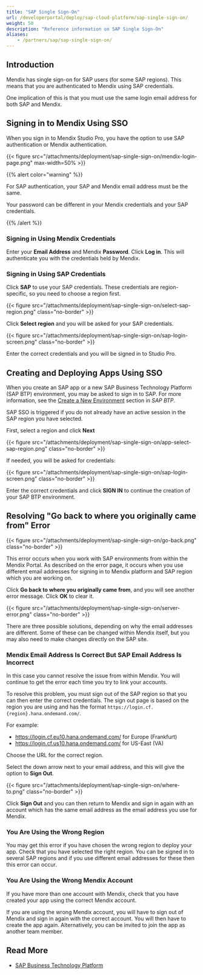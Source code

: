 ```yaml
---
title: "SAP Single Sign-On"
url: /developerportal/deploy/sap-cloud-platform/sap-single-sign-on/
weight: 50
description: "Reference information on SAP Single Sign-On"
aliases:
    - /partners/sap/sap-single-sign-on/
---
```


## Introduction

Mendix has single sign-on for SAP users (for some SAP regions). This means that you are authenticated to Mendix using SAP credentials.

One implication of this is that you must use the same login email address for both SAP and Mendix.

## Signing in to Mendix Using SSO

When you sign in to Mendix Studio Pro, you have the option to use SAP authentication or Mendix authentication.

{{< figure src="/attachments/deployment/sap-single-sign-on/mendix-login-page.png"  max-width=50%  >}}

{{% alert color="warning" %}}

For SAP authentication, your SAP and Mendix email address must be the same.

Your password can be different in your Mendix credentials and your SAP credentials.

{{% /alert %}}

### Signing in Using Mendix Credentials

Enter your **Email Address** and Mendix **Password**. Click **Log in**. This will authenticate you with the credentials held by Mendix.

### Signing in Using SAP Credentials

Click **SAP** to use your SAP credentials. These credentials are region-specific, so you need to choose a region first.

{{< figure src="/attachments/deployment/sap-single-sign-on/select-sap-region.png" class="no-border" >}}

Click **Select region** and you will be asked for your SAP credentials.

{{< figure src="/attachments/deployment/sap-single-sign-on/sap-login-screen.png" class="no-border" >}}

Enter the correct credentials and you will be signed in to Studio Pro.

## Creating and Deploying Apps Using SSO

When you create an SAP app or a new SAP Business Technology Platform (SAP BTP) environment, you may be asked to sign in to SAP. For more information, see the [Create a New Environment](/developerportal/deploy/sap-cloud-platform/) section in *SAP BTP*.

SAP SSO is triggered if you do not already have an active session in the SAP region you have selected.

First, select a region and click **Next**

{{< figure src="/attachments/deployment/sap-single-sign-on/app-select-sap-region.png" class="no-border" >}}

If needed, you will be asked for credentials:

{{< figure src="/attachments/deployment/sap-single-sign-on/sap-login-screen.png" class="no-border" >}}

Enter the correct credentials and click **SIGN IN** to continue the creation of your SAP BTP environment.

## Resolving "Go back to where you originally came from" Error

{{< figure src="/attachments/deployment/sap-single-sign-on/go-back.png" class="no-border" >}}

This error occurs when you work with SAP environments from within the Mendix Portal. As described on the error page, it occurs when you use different email addresses for signing in to Mendix platform and SAP region which you are working on.

Click **Go back to where you originally came from**, and you will see another error message. Click **OK** to clear it.

{{< figure src="/attachments/deployment/sap-single-sign-on/server-error.png" class="no-border" >}}

There are three possible solutions, depending on why the email addresses are different. Some of these can be changed within Mendix itself, but you may also need to make changes directly on the SAP site.

### Mendix Email Address Is Correct But SAP Email Address Is Incorrect

In this case you cannot resolve the issue from within Mendix. You will continue to get the error each time you try to link your accounts.

To resolve this problem, you must sign out of the SAP region so that you can then enter the correct credentials. The sign out page is based on the region you are using and has the format `https://login.cf.{region}.hana.ondemand.com/`. 

For example:

* https://login.cf.eu10.hana.ondemand.com/ for Europe (Frankfurt)
* https://login.cf.us10.hana.ondemand.com/ for US-East (VA)

Choose the URL for the correct region.

Select the down arrow next to your email address, and this will give the option to **Sign Out**.

{{< figure src="/attachments/deployment/sap-single-sign-on/where-to.png" class="no-border" >}}

Click **Sign Out** and you can then return to Mendix and sign in again with an account which has the same email address as the email address you use for Mendix.

### You Are Using the Wrong Region

You may get this error if you have chosen the wrong region to deploy your app. Check that you have selected the right region. You can be signed in to several SAP regions and if you use different email addresses for these then this error can occur.

### You Are Using the Wrong Mendix Account

If you have more than one account with Mendix, check that you have created your app using the correct Mendix account.

If you are using the wrong Mendix account, you will have to sign out of Mendix and sign in again with the correct account. You will then have to create the app again. Alternatively, you can be invited to join the app as another team member.

## Read More

* [SAP Business Technology Platform](/developerportal/deploy/sap-cloud-platform/)
